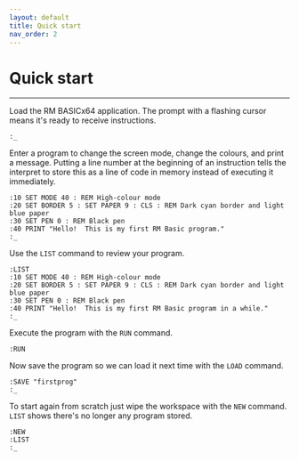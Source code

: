 ```yaml
---
layout: default
title: Quick start
nav_order: 2
---
```


# Quick start

---

Load the RM BASICx64 application.  The prompt with a flashing cursor means it's ready to receive instructions.

```
:_
```

Enter a program to change the screen mode, change the colours, and print a message.  Putting a line number at the beginning of an instruction tells the interpret to store this as a line of code in memory instead of executing it immediately.

```
:10 SET MODE 40 : REM High-colour mode
:20 SET BORDER 5 : SET PAPER 9 : CLS : REM Dark cyan border and light blue paper
:30 SET PEN 0 : REM Black pen
:40 PRINT "Hello!  This is my first RM Basic program."
:_
```

Use the `LIST` command to review your program.

```
:LIST
:10 SET MODE 40 : REM High-colour mode
:20 SET BORDER 5 : SET PAPER 9 : CLS : REM Dark cyan border and light blue paper
:30 SET PEN 0 : REM Black pen
:40 PRINT "Hello!  This is my first RM Basic program in a while."
:_
```

Execute the program with the `RUN` command.

```
:RUN
```

Now save the program so we can load it next time with the `LOAD` command.

```
:SAVE "firstprog"
:_
```

To start again from scratch just wipe the workspace with the `NEW` command.  `LIST` shows there's no longer any program stored.

```
:NEW
:LIST
:_
```